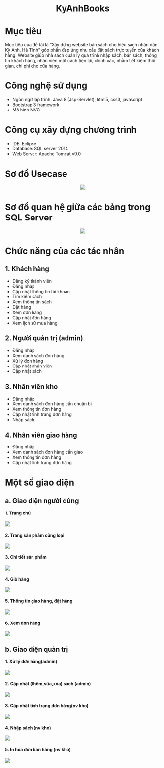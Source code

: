 # <p align="center">KyAnhBooks</p>

# Mục tiêu
Mục tiêu của đề tài là “Xây dựng website bán sách cho hiệu sách nhân dân Kỳ Anh, Hà Tĩnh” góp phần đáp ứng nhu cầu đặt sách trực tuyến của khách hàng. Website giúp nhà sách quản lý quá trình nhập sách, bán sách, thông tin khách hàng, nhân viên một cách tiện lợi, chính xác, nhằm tiết kiệm thời gian, chi phí cho cửa hàng.

# Công nghệ sử dụng
- Ngôn ngữ lập trình: Java 8 (Jsp-Servlet), html5, css3, javascript
- Bootstrap 3 framework
- Mô hình MVC

# Công cụ xây dựng chương trình
- IDE: Eclipse
- Database: SQL server 2014
- Web Server: Apache Tomcat v9.0

# Sơ đồ Usecase
<p align="center"><img src="image_test/csdl/usecase.PNG"></p>

# Sơ đồ quan hệ giữa các bảng trong SQL Server
<p align="center"><img src="image_test/csdl/db.png"></p>

# Chức năng của các tác nhân
## 1. Khách hàng ##
- Đăng ký thành viên<br/>
- Đăng nhập<br/>
- Cập nhật thông tin tài khoản<br/>
- Tìm kiếm sách<br/>
- Xem thông tin sách<br/>
- Đặt hàng<br/>
- Xem đơn hàng<br/>
- Cập nhật đơn hàng<br/>
- Xem lịch sử mua hàng<br/>

## 2. Người quản trị (admin) ##
- Đăng nhập<br/>
- Xem danh sách đơn hàng<br/>
- Xử lý đơn hàng<br/>
- Cập nhật nhân viên<br/>
- Cập nhật sách<br/>

## 3. Nhân viên kho ##
- Đăng nhập<br/>
- Xem danh sách đơn hàng cần chuẩn bị<br/>
- Xem thông tin đơn hàng<br/>
- Cập nhật tình trạng đơn hàng<br/>
- Nhập sách<br/>

## 4. Nhân viên giao hàng ##
- Đăng nhập<br/>
- Xem danh sách đơn hàng cần giao<br/>
- Xem thông tin đơn hàng	<br/>
- Cập nhật tình trạng đơn hàng<br/>

# Một số giao diện
## a. Giao diện người dùng ##

#### 1. Trang chủ

<p align="left">
	<img src="image_test/giaoDien/trangchu.png">
</p>

#### 2. Trang sản phẩm cùng loại

<p align="left">
	<kbd>
		<img src="image_test/giaoDien/sp_cungloai.png">
	</kbd>
</p>

#### 3. Chi tiết sản phẩm

<p align="left">
	<kbd>
		<img src="image_test/giaoDien/chitiet_sp.png">
	</kbd>
</p>

#### 4. Giỏ hàng

<p align="left">
	<kbd>
		<img src="image_test/giaoDien/giohang.png">
	</kbd>
</p>

#### 5. Thông tin giao hàng, đặt hàng

<p align="left">
	<kbd>
		<img src="image_test/giaoDien/dathang.png">
	</kbd>
</p>

#### 6. Xem đơn hàng

<p align="left">
	<kbd>
		<img src="image_test/giaoDien/xem_dh.png">
	</kbd>
</p>

## b. Giao diện quản trị ##

#### 1. Xử lý đơn hàng(admin)

<p align="left">
	<kbd>
		<img src="image_test/giaoDien/xuly_dh.png">
	</kbd>
</p>

#### 2. Cập nhật (thêm,sửa,xóa) sách (admin)

<p align="left">
	<kbd>
		<img src="image_test/giaoDien/cn_sach.PNG">
	</kbd>
</p>

#### 3. Cập nhật tình trạng đơn hàng(nv kho)
<p align="left">
	<kbd>
		<img src="image_test/giaoDien/cn_tt_dh_kho.png">
	</kbd>
</p>

#### 4. Nhập sách (nv kho)

<p align="left">
	<kbd>
		<img src="image_test/giaoDien/nhap_sach.png">
	</kbd>
</p>

#### 5. In hóa đơn bán hàng (nv kho)

<p align="left">
	<kbd>
		<img src="image_test/giaoDien/in_hoadon_banhang.PNG">
	</kbd>
</p>

